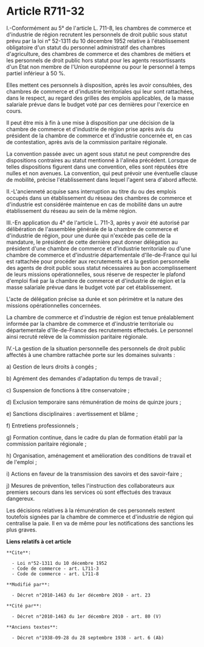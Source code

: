 # Article R711-32

I.-Conformément au 5° de l'article L. 711-8, les chambres de commerce et d'industrie de région recrutent les personnels de
droit public sous statut prévu par la loi n° 52-1311 du 10 décembre 1952 relative à l'établissement obligatoire d'un statut
du personnel administratif des chambres d'agriculture, des chambres de commerce et des chambres de métiers et les personnels
de droit public hors statut pour les agents ressortissants d'un Etat non membre de l'Union européenne ou pour le personnel à
temps partiel inférieur à 50 %. 

Elles mettent ces personnels à disposition, après les avoir consultées, des chambres de commerce et d'industrie territoriales
qui leur sont rattachées, dans le respect, au regard des grilles des emplois applicables, de la masse salariale prévue dans
le budget voté par ces dernières pour l'exercice en cours. 

Il peut être mis à fin à une mise à disposition par une décision de la chambre de commerce et d'industrie de région prise
après avis du président de la chambre de commerce et d'industrie concernée et, en cas de contestation, après avis de la
commission paritaire régionale. 

La convention passée avec un agent sous statut ne peut comprendre des dispositions contraires au statut mentionné à l'alinéa
précédent. Lorsque de telles dispositions figurent dans une convention, elles sont réputées être nulles et non avenues. La
convention, qui peut prévoir une éventuelle clause de mobilité, précise l'établissement dans lequel l'agent sera d'abord
affecté. 

II.-L'ancienneté acquise sans interruption au titre du ou des emplois occupés dans un établissement du réseau des chambres de
commerce et d'industrie est considérée maintenue en cas de mobilité dans un autre établissement du réseau au sein de la même
région. 

III.-En application du 4° de l'article L. 711-3, après y avoir été autorisé par délibération de l'assemblée générale de la
chambre de commerce et d'industrie de région, pour une durée qui n'excède pas celle de la mandature, le président de cette
dernière peut donner délégation au président d'une chambre de commerce et d'industrie territoriale ou d'une chambre de
commerce et d'industrie départementale d'Ile-de-France qui lui est rattachée pour procéder aux recrutements et à la gestion
personnelle des agents de droit public sous statut nécessaires au bon accomplissement de leurs missions opérationnelles, sous
réserve de respecter le plafond d'emploi fixé par la chambre de commerce et d'industrie de région et la masse salariale
prévue dans le budget voté par cet établissement.

L'acte de délégation précise sa durée et son périmètre et la nature des missions opérationnelles concernées. 

La chambre de commerce et d'industrie de région est tenue préalablement informée par la chambre de commerce et d'industrie
territoriale ou départementale d'Ile-de-France des recrutements effectués. Le personnel ainsi recruté relève de la commission
paritaire régionale. 

IV.-La gestion de la situation personnelle des personnels de droit public affectés à une chambre rattachée porte sur les
domaines suivants : 

a) Gestion de leurs droits à congés ; 

b) Agrément des demandes d'adaptation du temps de travail ; 

c) Suspension de fonctions à titre conservatoire ; 

d) Exclusion temporaire sans rémunération de moins de quinze jours ; 

e) Sanctions disciplinaires : avertissement et blâme ; 

f) Entretiens professionnels ; 

g) Formation continue, dans le cadre du plan de formation établi par la commission paritaire régionale ; 

h) Organisation, aménagement et amélioration des conditions de travail et de l'emploi ; 

i) Actions en faveur de la transmission des savoirs et des savoir-faire ; 

j) Mesures de prévention, telles l'instruction des collaborateurs aux premiers secours dans les services où sont effectués
des travaux dangereux. 

Les décisions relatives à la rémunération de ces personnels restent toutefois signées par la chambre de commerce et
d'industrie de région qui centralise la paie. Il en va de même pour les notifications des sanctions les plus graves.

**Liens relatifs à cet article**

	**Cite**:

	  - Loi n°52-1311 du 10 décembre 1952
	  - Code de commerce - art. L711-3
	  - Code de commerce - art. L711-8

	**Modifié par**:

	  - Décret n°2010-1463 du 1er décembre 2010 - art. 23

	**Cité par**:

	  - Décret n°2010-1463 du 1er décembre 2010 - art. 80 (V)

	**Anciens textes**:

	  - Décret n°1938-09-28 du 28 septembre 1938 - art. 6 (Ab)
